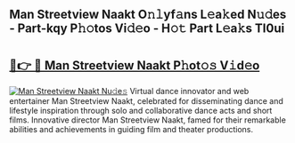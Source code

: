 ## Man Streetview Naakt O𝚗𝚕yf𝚊ns L𝚎a𝚔ed N𝚞𝚍es - Part-kqy P𝚑𝚘tos Vi𝚍𝚎o - H𝚘𝚝 Part L𝚎a𝚔s TI0ui

# <h2><a href="http://kf8h1nt.oniu.top/?m=Man+Streetview+Naakt">🔗👉 🔴 Man Streetview Naakt P𝚑ot𝚘𝚜 V𝚒d𝚎o</a></h2>

[![Man Streetview Naakt Nu𝚍e𝚜](https://i.imgur.com/0qMVB7G.gif)](http://kf8h1nt.oniu.top/?m=Man+Streetview+Naakt)
Virtual dance innovator and web entertainer Man Streetview Naakt, celebrated for disseminating dance and lifestyle inspiration through solo and collaborative dance acts and short films. Innovative director Man Streetview Naakt, famed for their remarkable abilities and achievements in guiding film and theater productions.  
